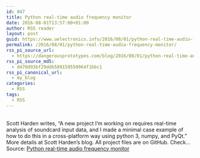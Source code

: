 ```yaml
---
id: 847
title: Python real-time audio frequency monitor
date: 2016-08-01T13:57:00+01:00
author: RSS reader
layout: post
guid: https://www.uelectronics.info/2016/08/01/python-real-time-audio-frequency-monitor/
permalink: /2016/08/01/python-real-time-audio-frequency-monitor/
rss_pi_source_url:
  - https://dangerousprototypes.com/blog/2016/08/01/python-real-time-audio-frequency-monitor/
rss_pi_source_md5:
  - d470d93bf29ddb589159550964f1bbc1
rss_pi_canonical_url:
  - my_blog
categories:
  - RSS
tags:
  - RSS
---
```

&#013;  
Scott Harden writes, “A new project I’m working on requires real-time analysis of soundcard input data, and I made a minimal case example of how to do this in a cross-platform way using python 3, numpy, and PyQt.” More details at Scott Harden’s blog. All project files are on GitHub. Check…&#013;  
Source: <a href="https://dangerousprototypes.com/blog/2016/08/01/python-real-time-audio-frequency-monitor/" target="_blank">Python real-time audio frequency monitor</a>